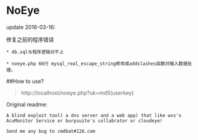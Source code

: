 # NoEye

update 2016-03-16:

修复之前的程序错误

	* db.sql与程序逻辑对不上

	* noeye.php 66行 mysql_real_escape_string修改成addslashes函数对输入数据处理。

##How to use?
> http://localhost/noeye.php?uk=md5(userkey)

Original readme:
	
	A blind exploit tool( a dns server and a web app) that like wvs's AcuMonitor Service or burpsuite's collabrator or cloudeye!

	Send me any bug to cmdbat#126.com
